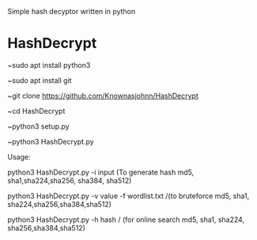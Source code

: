 Simple hash decyptor written in python


# HashDecrypt

~sudo apt install python3

~sudo apt install git

~git clone https://github.com/Knownasjohnn/HashDecrypt 

~cd HashDecrypt

~python3 setup.py

~python3 HashDecrypt.py


Usage:
	
python3 HashDecrypt.py -i input (To generate hash md5, sha1,sha224,sha256, sha384, sha512)

python3 HashDecrypt.py -v value -f wordlist.txt /(to bruteforce md5, sha1, sha224,sha256,sha384,sha512)

python3 HashDecrypt.py -h hash / (for online search md5, sha1, sha224, sha256,sha384,sha512)

 
